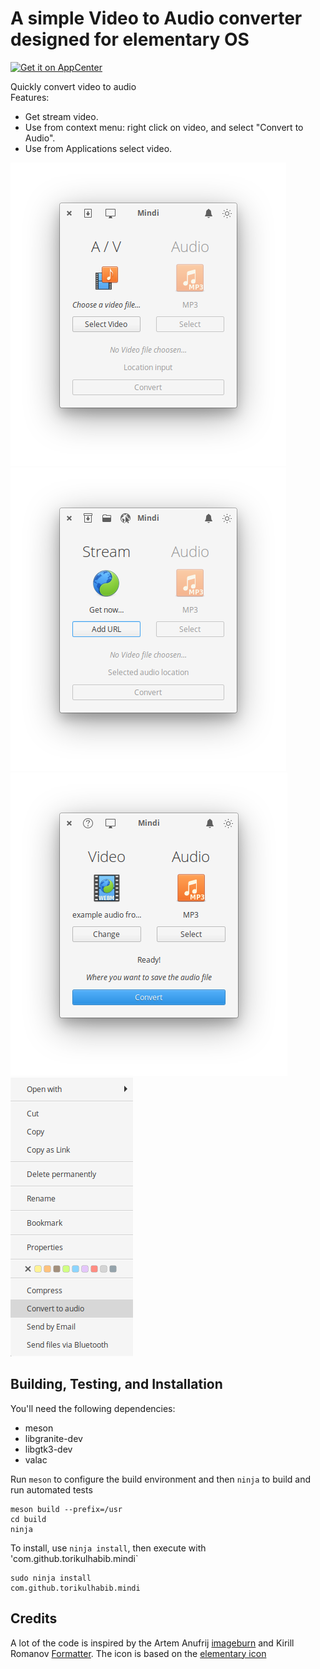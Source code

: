 # A simple Video to Audio converter designed for elementary OS

[![Get it on AppCenter](https://appcenter.elementary.io/badge.svg)](https://appcenter.elementary.io/com.github.torikulhabib.mindi)

Quickly convert video to audio  
Features:
- Get stream video.
- Use from context menu: right click on video, and select "Convert to Audio".
- Use from Applications select video.

![screenshot](Screenshot.png)
![screenshot 1](Screenshot1.png)
![screenshot 2](Screenshot2.png)
![screenshot 2](Screenshot3.png)

## Building, Testing, and Installation

You'll need the following dependencies:

* meson
* libgranite-dev
* libgtk3-dev
* valac

Run `meson` to configure the build environment and then `ninja` to build and run automated tests

    meson build --prefix=/usr
    cd build
    ninja

To install, use `ninja install`, then execute with 'com.github.torikulhabib.mindi`

    sudo ninja install
    com.github.torikulhabib.mindi

## Credits
A lot of the code is inspired by the Artem Anufrij [imageburn](https://github.com/artemanufrij/imageburner) and Kirill Romanov [Formatter](https://github.com/Djaler/Formatter).
The icon is based on the [elementary icon](https://github.com/elementary/icons)
